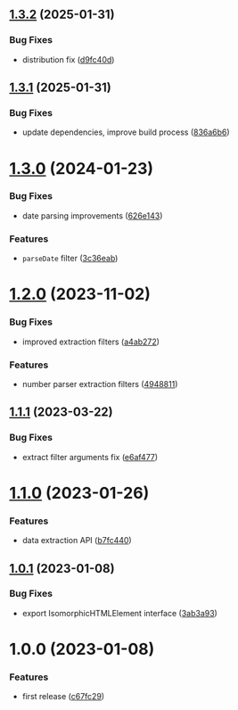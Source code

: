 ## [1.3.2](https://github.com/KiraLT/isomorphic-htmlparser/compare/v1.3.1...v1.3.2) (2025-01-31)


### Bug Fixes

* distribution fix ([d9fc40d](https://github.com/KiraLT/isomorphic-htmlparser/commit/d9fc40dd197fe88cb9ff12d87f3b953d485b3e56))

## [1.3.1](https://github.com/KiraLT/isomorphic-htmlparser/compare/v1.3.0...v1.3.1) (2025-01-31)


### Bug Fixes

* update dependencies, improve build process ([836a6b6](https://github.com/KiraLT/isomorphic-htmlparser/commit/836a6b6cae9ee43f723e688d7ae4927c5dc046be))

# [1.3.0](https://github.com/KiraLT/isomorphic-htmlparser/compare/v1.2.0...v1.3.0) (2024-01-23)


### Bug Fixes

* date parsing improvements ([626e143](https://github.com/KiraLT/isomorphic-htmlparser/commit/626e14341bb9068709735c5177aba0546575fffb))


### Features

* `parseDate` filter ([3c36eab](https://github.com/KiraLT/isomorphic-htmlparser/commit/3c36eabb8597898c00af5a17b05c55cdcb846e13))

# [1.2.0](https://github.com/KiraLT/isomorphic-htmlparser/compare/v1.1.1...v1.2.0) (2023-11-02)

### Bug Fixes

-   improved extraction filters ([a4ab272](https://github.com/KiraLT/isomorphic-htmlparser/commit/a4ab272e066b62a443e827bbb6259e2ce6a8a3ef))

### Features

-   number parser extraction filters ([4948811](https://github.com/KiraLT/isomorphic-htmlparser/commit/4948811ea4cc3aca3eb36e879f92a854fa13e0e8))

## [1.1.1](https://github.com/KiraLT/isomorphic-htmlparser/compare/v1.1.0...v1.1.1) (2023-03-22)

### Bug Fixes

-   extract filter arguments fix ([e6af477](https://github.com/KiraLT/isomorphic-htmlparser/commit/e6af4770d20219c126e0699d469b4552d523eaff))

# [1.1.0](https://github.com/KiraLT/isomorphic-htmlparser/compare/v1.0.1...v1.1.0) (2023-01-26)

### Features

-   data extraction API ([b7fc440](https://github.com/KiraLT/isomorphic-htmlparser/commit/b7fc4407f1aa77ecf8a8e80c325091e80b90728b))

## [1.0.1](https://github.com/KiraLT/isomorphic-htmlparser/compare/v1.0.0...v1.0.1) (2023-01-08)

### Bug Fixes

-   export IsomorphicHTMLElement interface ([3ab3a93](https://github.com/KiraLT/isomorphic-htmlparser/commit/3ab3a93df92173233b6f3ccde7e7d474ab8e62e8))

# 1.0.0 (2023-01-08)

### Features

-   first release ([c67fc29](https://github.com/KiraLT/isomorphic-htmlparser/commit/c67fc29b3765e4ff7b85dc2749ef136795ad34bc))
